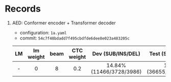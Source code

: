 # Records

1. AED: Conformer encoder + Transformer decoder

    * configuration: `1a.yaml`
    * commit: `54c7f48bdadd7f495cbdfde6dee8e023a483205c`

    | LM | lm weight | beam | CTC weight | Dev (SUB/INS/DEL) | Test (SUB/INS/DEL) |
    |:---:|:---:|:---:|:---:|:---:|:---:|
    | - | 0 | 8 | 0.2 | 14.84% (11466/3728/3986) | 14.43% (36655/10637/9305) |
